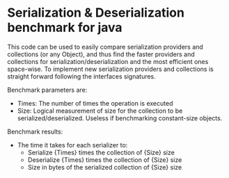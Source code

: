# Serialization & Deserialization benchmark for java

This code can be used to easily compare serialization providers and collections (or any Object), and thus find the faster providers and collections for serialization/deserialization and the most efficient ones space-wise. 
To implement new serialization providers and collections is straight forward following the interfaces signatures. 

Benchmark parameters are:
* Times: The number of times the operation is executed
* Size: Logical measurement of size for the collection to be serialized/deserialized. Useless if benchmarking constant-size objects.

Benchmark results:
* The time it takes for each serializer to:
    * Serialize {Times} times the collection of {Size} size
    * Deserialize {Times} times the collection of {Size} size
    * Size in bytes of the serialized collection of {Size} size
